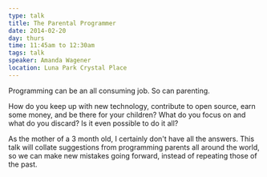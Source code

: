 ```yaml
---
type: talk
title: The Parental Programmer
date: 2014-02-20
day: thurs
time: 11:45am to 12:30am
tags: talk
speaker: Amanda Wagener
location: Luna Park Crystal Place
---
```


Programming can be an all consuming job. So can parenting.

How do you keep up with new technology, contribute to open source, earn some money, and be there for your children? What do you focus on and what do you discard? Is it even possible to do it all?

As the mother of a 3 month old, I certainly don't have all the answers. This talk will collate suggestions from programming parents all around the world, so we can make new mistakes going forward, instead of repeating those of the past.